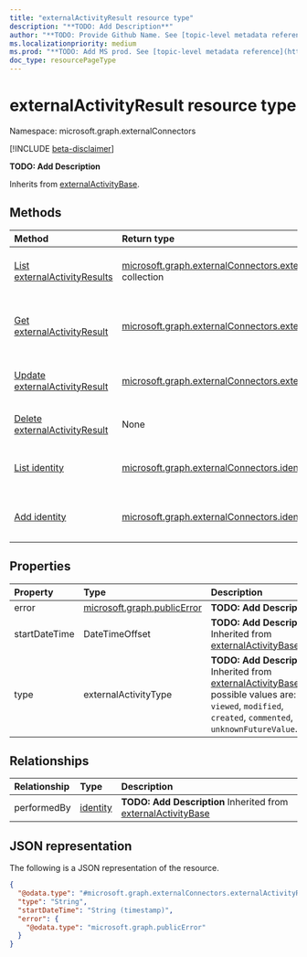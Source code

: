 ```yaml
---
title: "externalActivityResult resource type"
description: "**TODO: Add Description**"
author: "**TODO: Provide Github Name. See [topic-level metadata reference](https://aka.ms/msgo?pagePath=API/Document/Guidelines/Metadata)**"
ms.localizationpriority: medium
ms.prod: "**TODO: Add MS prod. See [topic-level metadata reference](https://aka.ms/msgo?pagePath=API/Document/Guidelines/Metadata)**"
doc_type: resourcePageType
---
```


# externalActivityResult resource type

Namespace: microsoft.graph.externalConnectors

[!INCLUDE [beta-disclaimer](../../includes/beta-disclaimer.md)]

**TODO: Add Description**


Inherits from [externalActivityBase](../resources/externalconnectors-externalactivitybase.md).

## Methods
|Method|Return type|Description|
|:---|:---|:---|
|[List externalActivityResults](../api/externalconnectors-externalactivityresult-list.md)|[microsoft.graph.externalConnectors.externalActivityResult](../resources/externalconnectors-externalactivityresult.md) collection|Get a list of the [externalActivityResult](../resources/externalconnectors-externalactivityresult.md) objects and their properties.|
|[Get externalActivityResult](../api/externalconnectors-externalactivityresult-get.md)|[microsoft.graph.externalConnectors.externalActivityResult](../resources/externalconnectors-externalactivityresult.md)|Read the properties and relationships of an [externalActivityResult](../resources/externalconnectors-externalactivityresult.md) object.|
|[Update externalActivityResult](../api/externalconnectors-externalactivityresult-update.md)|[microsoft.graph.externalConnectors.externalActivityResult](../resources/externalconnectors-externalactivityresult.md)|Update the properties of an [externalActivityResult](../resources/externalconnectors-externalactivityresult.md) object.|
|[Delete externalActivityResult](../api/externalconnectors-externalactivityresult-delete.md)|None|Deletes an [externalActivityResult](../resources/externalconnectors-externalactivityresult.md) object.|
|[List identity](../api/externalconnectors-externalactivityresult-list-performedby.md)|[microsoft.graph.externalConnectors.identity](../resources/externalconnectors-identity.md) collection|Get the identity resources from the performedBy navigation property.|
|[Add identity](../api/externalconnectors-externalactivityresult-post-performedby.md)|[microsoft.graph.externalConnectors.identity](../resources/externalconnectors-identity.md)|Add performedBy by posting to the performedBy collection.|

## Properties
|Property|Type|Description|
|:---|:---|:---|
|error|[microsoft.graph.publicError](../resources/publicerror.md)|**TODO: Add Description**|
|startDateTime|DateTimeOffset|**TODO: Add Description** Inherited from [externalActivityBase](../resources/externalconnectors-externalactivitybase.md).|
|type|externalActivityType|**TODO: Add Description** Inherited from [externalActivityBase](../resources/externalconnectors-externalactivitybase.md).The possible values are: `viewed`, `modified`, `created`, `commented`, `unknownFutureValue`.|

## Relationships
|Relationship|Type|Description|
|:---|:---|:---|
|performedBy|[identity](../resources/externalconnectors-identity.md)|**TODO: Add Description** Inherited from [externalActivityBase](../resources/externalconnectors-externalactivitybase.md)|

## JSON representation
The following is a JSON representation of the resource.
<!-- {
  "blockType": "resource",
  "keyProperty": "id",
  "@odata.type": "microsoft.graph.externalConnectors.externalActivityResult",
  "baseType": "microsoft.graph.externalConnectors.externalActivityBase",
  "openType": false
}
-->
``` json
{
  "@odata.type": "#microsoft.graph.externalConnectors.externalActivityResult",
  "type": "String",
  "startDateTime": "String (timestamp)",
  "error": {
    "@odata.type": "microsoft.graph.publicError"
  }
}
```

